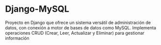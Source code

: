 # Django-MySQL
Proyecto en Django que ofrece un sistema versátil de administración de datos, con conexión a motor de bases de datos como MySQL. Implementa operaciones CRUD (Crear, Leer, Actualizar y Eliminar) para gestionar información
